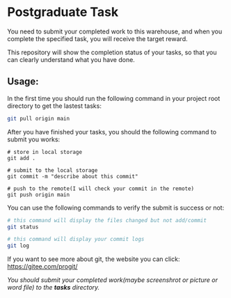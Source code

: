 # Postgraduate Task

You need to submit your completed work to this warehouse, and when you complete the specified task, you will receive the target reward.

This repository will show the completion status of your tasks, so that you can clearly understand what you have done.

## Usage:

In the first time you should run the following command in your project root directory to get the lastest tasks:
```bash
git pull origin main
```

After you have finished your tasks, you should the following command to submit you works:
```bahs
# store in local storage
git add .

# submit to the local storage
git commit -m "describe about this commit"

# push to the remote(I will check your commit in the remote)
git push origin main
```

You can use the following commands to verify the submit is success or not:
```bash
# this command will display the files changed but not add/commit
git status

# this command will display your commit logs
git log
``` 

If you want to see more about git, the website you can click: https://gitee.com/progit/

*You should submit your completed work(maybe screenshrot or picture or word file) to the **tasks** directory.*
